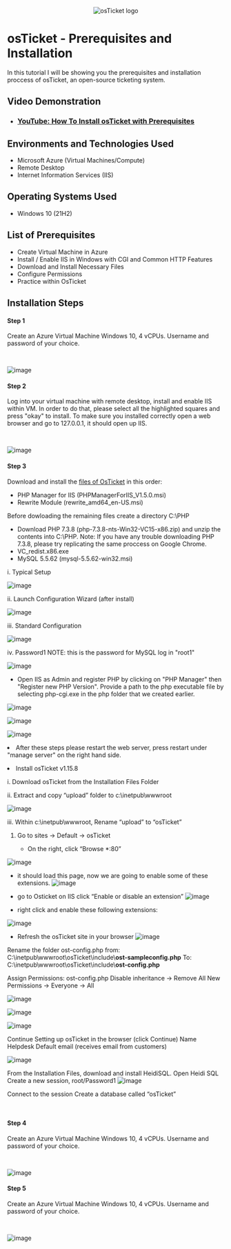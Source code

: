 <p align="center">
<img src="https://i.imgur.com/Clzj7Xs.png" alt="osTicket logo"/>
</p>

<h1>osTicket - Prerequisites and Installation</h1>
In this tutorial I will be showing you the prerequisites and installation proccess of osTicket, an open-source ticketing system.<br />


<h2>Video Demonstration</h2>

- ### [YouTube: How To Install osTicket with Prerequisites](https://www.youtube.com)

<h2>Environments and Technologies Used</h2>

- Microsoft Azure (Virtual Machines/Compute)
- Remote Desktop
- Internet Information Services (IIS)

<h2>Operating Systems Used </h2>

- Windows 10</b> (21H2)

<h2>List of Prerequisites</h2>

- Create Virtual Machine in Azure
- Install / Enable IIS in Windows with CGI and Common HTTP Features
- Download and Install Necessary Files
- Configure Permissions
- Practice within OsTicket

<h2>Installation Steps</h2>
<h4>Step 1</h4>
<p>Create an Azure Virtual Machine Windows 10, 4 vCPUs. Username and password of your choice.
</p>
<br />

![image](https://github.com/cardosoguisilva/osticket-prereqs/assets/157248613/95dccdcf-c4be-47f9-aec2-267e28a66071)

<h4>Step 2</h4>
<p>Log into your virtual machine with remote desktop, install and enable IIS within VM. In order to do that, please select all the highlighted squares and press "okay" to install. To make sure you installed correctly open a web browser and go to 127.0.0.1, it should open up IIS.
</p>
<br />

![image](https://github.com/cardosoguisilva/osticket-prereqs/assets/157248613/049cab92-0ae8-4c8c-b464-3be2bade7ef5)


<h4>Step 3</h4>
<p>Download and install the <a href="https://drive.google.com/drive/u/1/folders/1APMfNyfNzcxZC6EzdaNfdZsUwxWYChf6">files of OsTicket</a> in this order:
</p>

- PHP Manager for IIS (PHPManagerForIIS_V1.5.0.msi)
- Rewrite Module (rewrite_amd64_en-US.msi)
  
<p> Before dowloading the remaining files create a directory C:\PHP </p>

- Download PHP 7.3.8 (php-7.3.8-nts-Win32-VC15-x86.zip) and unzip the contents into C:\PHP. Note: If you have any trouble downloading PHP 7.3.8, please try replicating the same proccess on Google Chrome.
- VC_redist.x86.exe
- MySQL 5.5.62 (mysql-5.5.62-win32.msi)
 <p>  i. Typical Setup </p>
 <p>
   
   ![image](https://github.com/cardosoguisilva/osticket-prereqs/assets/157248613/abe6e6d1-bd25-44a1-bfed-4969be4f8729)</p>

  ii. Launch Configuration Wizard (after install)
<p>
 
 ![image](https://github.com/cardosoguisilva/osticket-prereqs/assets/157248613/a6bc73c2-2ef9-4f8b-8dd7-acbf350bd060)
</p>

 
  iii. Standard Configuration
<p>
 
 ![image](https://github.com/cardosoguisilva/osticket-prereqs/assets/157248613/e50fdc9c-b923-480d-acf1-dcbf39868747)
</p>

  iv. Password1 NOTE: this is the password for MySQL log in "root1"
<p>
 
![image](https://github.com/cardosoguisilva/osticket-prereqs/assets/157248613/eeee7485-f263-46de-b0e9-9cac105fbf87)
</p>

- Open IIS as Admin and register PHP by clicking on "PHP Manager" then "Register new PHP Version". Provide a path to the php executable file by selecting php-cgi.exe in the php folder that we created earlier. </p>

![image](https://github.com/cardosoguisilva/osticket-prereqs/assets/157248613/0aeffeb9-f9fd-4422-be27-d7272385fc12)

![image](https://github.com/cardosoguisilva/osticket-prereqs/assets/157248613/0bf32214-250a-4704-847d-d05455f4f394)

![image](https://github.com/cardosoguisilva/osticket-prereqs/assets/157248613/4f2254bf-17ec-4c7d-b711-aac6ead8606f)


<p>
  <li>After these steps please restart the web server, press restart under "manage server" on the right hand side.</li>  </p>
 
<li> Install osTicket v1.15.8</li>
<p> </p>
<p>
i. Download osTicket from the Installation Files Folder
  </p>
<p>
ii. Extract and copy “upload” folder to c:\inetpub\wwwroot  </p>

 ![image](https://github.com/cardosoguisilva/osticket-prereqs/assets/157248613/be3ef338-14b7-485b-9e23-3ce39b24edf6)
  
    
<p>
iii. Within c:\inetpub\wwwroot, Rename “upload” to “osTicket”
</p>

<ol>
  <li>Go to sites -> Default -> osTicket</li>
<ul>
<li>On the right, click “Browse *:80”</li>
</ul>
</ol>

![image](https://github.com/cardosoguisilva/osticket-prereqs/assets/157248613/b3dbc1eb-3e46-4843-a34d-36ed8d9a8b8d)

- it should load this page, now we are going to enable some of these extensions.
![image](https://github.com/cardosoguisilva/osticket-prereqs/assets/157248613/b8f5f4aa-a391-4569-bc6b-0c35963b4583)

- go to Osticket on IIS click “Enable or disable an extension”
![image](https://github.com/cardosoguisilva/osticket-prereqs/assets/157248613/442733ea-411e-497d-a4ec-1f8099884b03)

- right click and enable these following extensions:

![image](https://github.com/cardosoguisilva/osticket-prereqs/assets/157248613/f33f12e2-bdb2-4925-b816-7dddef2fefdf)

- Refresh the osTicket site in your browser
![image](https://github.com/cardosoguisilva/osticket-prereqs/assets/157248613/88c82eb0-3103-4957-b088-ba3535a70097)

<p> Rename the folder ost-config.php from: C:\inetpub\wwwroot\osTicket\include\<b>ost-sampleconfig.php</b> To: C:\inetpub\wwwroot\osTicket\include\<b>ost-config.php</b>
<b></b>
 </p>

Assign Permissions: ost-config.php
Disable inheritance -> Remove All
New Permissions -> Everyone -> All

![image](https://github.com/cardosoguisilva/osticket-prereqs/assets/157248613/fc73daec-3207-4ee6-8243-19d3ede3894b)

![image](https://github.com/cardosoguisilva/osticket-prereqs/assets/157248613/1efa2622-1c78-4034-a2cc-e57a4b3d6c78)

![image](https://github.com/cardosoguisilva/osticket-prereqs/assets/157248613/0d61688b-fcd0-4643-bb57-189d87ba8c5e)

Continue Setting up osTicket in the browser (click Continue)
Name Helpdesk
Default email (receives email from customers)

 ![image](https://github.com/cardosoguisilva/osticket-prereqs/assets/157248613/adfba529-bdf0-4e0f-888a-d57f4157fdbd)

From the Installation Files, download and install HeidiSQL.
Open Heidi SQL
Create a new session, root/Password1
![image](https://github.com/cardosoguisilva/osticket-prereqs/assets/157248613/55fe518a-e473-4849-a2c0-b6783273310a)

Connect to the session
Create a database called “osTicket”


<br />

<h4>Step 4</h4>
<p>Create an Azure Virtual Machine Windows 10, 4 vCPUs. Username and password of your choice.
</p>
<br />

![image](https://github.com/cardosoguisilva/osticket-prereqs/assets/157248613/95dccdcf-c4be-47f9-aec2-267e28a66071)
<h4>Step 5</h4>
<p>Create an Azure Virtual Machine Windows 10, 4 vCPUs. Username and password of your choice.
</p>
<br />

![image](https://github.com/cardosoguisilva/osticket-prereqs/assets/157248613/95dccdcf-c4be-47f9-aec2-267e28a66071)
